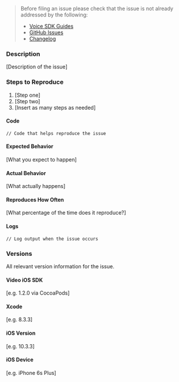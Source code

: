 <!-- Check the following before filing an issue -->
> Before filing an issue please check that the issue is not already addressed by the following:
>  * [Voice SDK Guides](https://www.twilio.com/docs/api/voice-sdk)
>  * [GitHub Issues](https://github.com/twilio/voice-quickstart-objc/issues)
>  * [Changelog](CHANGELOG.md)

### Description

[Description of the issue]

### Steps to Reproduce

1. [Step one]
2. [Step two]
3. [Insert as many steps as needed]

#### Code

```objc
// Code that helps reproduce the issue
```

#### Expected Behavior

[What you expect to happen]

#### Actual Behavior

[What actually happens]

#### Reproduces How Often

[What percentage of the time does it reproduce?]

#### Logs

```
// Log output when the issue occurs
```

### Versions

All relevant version information for the issue.

#### Video iOS SDK

[e.g. 1.2.0 via CocoaPods]

#### Xcode

[e.g. 8.3.3]

#### iOS Version

[e.g. 10.3.3]

#### iOS Device

[e.g. iPhone 6s Plus]
